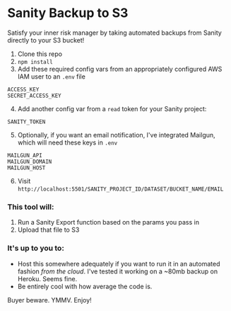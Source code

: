 # Sanity Backup to S3

Satisfy your inner risk manager by taking automated backups from Sanity directly to your S3 bucket!

1. Clone this repo
2. `npm install`
3. Add these required config vars from an appropriately configured AWS IAM user to an `.env` file

```
ACCESS_KEY
SECRET_ACCESS_KEY
```

4. Add another config var from a `read` token for your Sanity project:

```
SANITY_TOKEN
```

5. Optionally, if you want an email notification, I've integrated Mailgun, which will need these keys in `.env`

```
MAILGUN_API
MAILGUN_DOMAIN
MAILGUN_HOST
```

6. Visit `http://localhost:5501/SANITY_PROJECT_ID/DATASET/BUCKET_NAME/EMAIL`

### This tool will:

1. Run a Sanity Export function based on the params you pass in
2. Upload that file to S3

### It's up to you to:

- Host this somewhere adequately if you want to run it in an automated fashion _from the cloud_. I've tested it working on a ~80mb backup on Heroku. Seems fine.
- Be entirely cool with how average the code is.

Buyer beware. YMMV. Enjoy!
